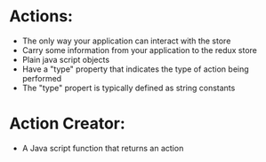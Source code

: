 # Actions:
* The only way your application can interact with the store
* Carry some information from your application to the redux store
* Plain java script objects
* Have a "type" property that indicates the type of action being performed
* The "type" propert is typically defined as string constants

# Action Creator:
* A Java script function that returns an action

